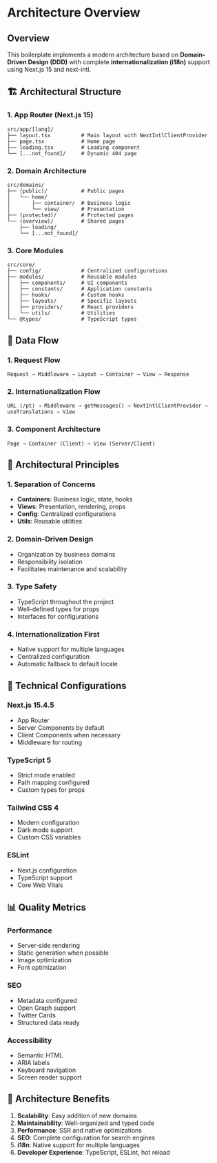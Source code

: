 # Architecture Overview

## Overview

This boilerplate implements a modern architecture based on **Domain-Driven Design (DDD)** with complete **internationalization (i18n)** support using Next.js 15 and next-intl.

## 🏗️ Architectural Structure

### 1. **App Router (Next.js 15)**

```
src/app/[lang]/
├── layout.tsx          # Main layout with NextIntlClientProvider
├── page.tsx            # Home page
├── loading.tsx         # Loading component
└── [...not_found]/     # Dynamic 404 page
```

### 2. **Domain Architecture**

```
src/domains/
├── (public)/           # Public pages
│   └── home/
│       ├── container/  # Business logic
│       └── view/       # Presentation
├── (protected)/        # Protected pages
└── (overview)/         # Shared pages
    ├── loading/
    └── [...not_found]/
```

### 3. **Core Modules**

```
src/core/
├── config/             # Centralized configurations
├── modules/            # Reusable modules
│   ├── components/     # UI components
│   ├── constants/      # Application constants
│   ├── hooks/          # Custom hooks
│   ├── layouts/        # Specific layouts
│   ├── providers/      # React providers
│   └── utils/          # Utilities
└── @types/             # TypeScript types
```

## 🔄 Data Flow

### 1. **Request Flow**

```
Request → Middleware → Layout → Container → View → Response
```

### 2. **Internationalization Flow**

```
URL (/pt) → Middleware → getMessages() → NextIntlClientProvider → useTranslations → View
```

### 3. **Component Architecture**

```
Page → Container (Client) → View (Server/Client)
```

## 🎯 Architectural Principles

### 1. **Separation of Concerns**

- **Containers**: Business logic, state, hooks
- **Views**: Presentation, rendering, props
- **Config**: Centralized configurations
- **Utils**: Reusable utilities

### 2. **Domain-Driven Design**

- Organization by business domains
- Responsibility isolation
- Facilitates maintenance and scalability

### 3. **Type Safety**

- TypeScript throughout the project
- Well-defined types for props
- Interfaces for configurations

### 4. **Internationalization First**

- Native support for multiple languages
- Centralized configuration
- Automatic fallback to default locale

## 🔧 Technical Configurations

### **Next.js 15.4.5**

- App Router
- Server Components by default
- Client Components when necessary
- Middleware for routing

### **TypeScript 5**

- Strict mode enabled
- Path mapping configured
- Custom types for props

### **Tailwind CSS 4**

- Modern configuration
- Dark mode support
- Custom CSS variables

### **ESLint**

- Next.js configuration
- TypeScript support
- Core Web Vitals

## 📊 Quality Metrics

### **Performance**

- Server-side rendering
- Static generation when possible
- Image optimization
- Font optimization

### **SEO**

- Metadata configured
- Open Graph support
- Twitter Cards
- Structured data ready

### **Accessibility**

- Semantic HTML
- ARIA labels
- Keyboard navigation
- Screen reader support

## 🚀 Architecture Benefits

1. **Scalability**: Easy addition of new domains
2. **Maintainability**: Well-organized and typed code
3. **Performance**: SSR and native optimizations
4. **SEO**: Complete configuration for search engines
5. **i18n**: Native support for multiple languages
6. **Developer Experience**: TypeScript, ESLint, hot reload

